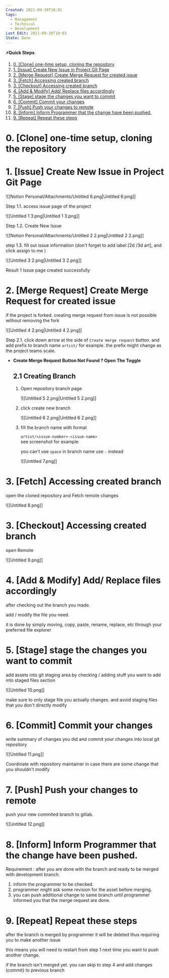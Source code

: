 ```yaml
---
Created: 2021-09-30T10:01
tags:
  - Management
  - Technical
  - Development
Last Edit: 2021-09-30T10:03
State: Done
---
```

**⚡Quick Steps**
1. [0. [Clone] one-time setup, cloning the repository](#0.%20%5BClone%5D%20one-time%20setup,%20cloning%20the%20repository)
1. [1. [Issue] Create New Issue in Project Git Page](#1.%20%5BIssue%5D%20Create%20New%20Issue%20in%20Project%20Git%20Page)
1. [2. [Merge Request] Create Merge Request for created issue](#2.%20%5BMerge%20Request%5D%20Create%20Merge%20Request%20for%20created%20issue)
1. [3. [Fetch] Accessing created branch](#3.%20%5BFetch%5D%20Accessing%20created%20branch)
1. [3. [Checkout] Accessing created branch](#3.%20%5BCheckout%5D%20Accessing%20created%20branch)
1. [4. [Add & Modify] Add/ Replace files accordingly](#4.%20%5BAdd%20&%20Modify%5D%20Add/%20Replace%20files%20accordingly)
1. [5. [Stage] stage the changes you want to commit](#5.%20%5BStage%5D%20stage%20the%20changes%20you%20want%20to%20commit)
1. [6. [Commit] Commit your changes](#6.%20%5BCommit%5D%20Commit%20your%20changes)
1. [7. [Push] Push your changes to remote](#7.%20%5BPush%5D%20Push%20your%20changes%20to%20remote)
1. [8. [Inform] Inform Programmer that the change have been pushed.](#8.%20%5BInform%5D%20Inform%20Programmer%20that%20the%20change%20have%20been%20pushed.)
1. [9. [Repeat] Repeat these steps](#9.%20%5BRepeat%5D%20Repeat%20these%20steps)

# 0. [Clone] one-time setup, cloning the repository

# 1. [Issue] Create New Issue in Project Git Page

![[Notion Personal/Attachments/Untitled 6.png|Untitled 6.png]]

Step 1.1. access issue page of the project

![[Untitled 1 3.png|Untitled 1 3.png]]

Step 1.2. Create New Issue

![[Notion Personal/Attachments/Untitled 2 2.png|Untitled 2 2.png]]

step 1.3. fill out issue information (don't forget to add label [2d /3d art], and click assign to me )

![[Untitled 3 2.png|Untitled 3 2.png]]

Result 1 Issue page created successfully

# 2. [Merge Request] Create Merge Request for created issue

if the project is forked. creating merge request from issue is not possible without removing the fork

![[Untitled 4 2.png|Untitled 4 2.png]]

Step 2.1. click down arrow at the side of `Create merge request` button. and add prefix to branch name `artist/` for example. the prefix might change as the project teams scale.

- **Create Merge Request Button Not Found ? Open The Toggle**
    
    ## 2.1 Creating Branch
    
    1. Open repository branch page
        
        ![[Untitled 5 2.png|Untitled 5 2.png]]
        
    2. click create new branch
        
        ![[Untitled 6 2.png|Untitled 6 2.png]]
        
    3. fill the branch name with format  
          
        `artist/<issue-number>-<issue-name>`  
        see screenshot for example  
        
        you can't use `space` in branch name use `-` instead
        
        ![[Untitled 7.png]]
        

# 3. [Fetch] Accessing created branch

open the cloned repository and Fetch remote changes

![[Untitled 8.png]]

# 3. [Checkout] Accessing created branch

open Remote

![[Untitled 9.png]]

# 4. [Add & Modify] Add/ Replace files accordingly

after checking out the branch you made.

add / modify the file you need.

it is done by simply moving, copy, paste, rename, replace, etc through your preferred file explorer

# 5. [Stage] stage the changes you want to commit

add assets into git staging area by checking / adding stuff you want to add into staged files section

![[Untitled 10.png]]

make sure to only stage file you actually changes. and avoid staging files that you don't directly modify

# 6. [Commit] Commit your changes

write summary of changes you did and commit your changes into local git repository

![[Untitled 11.png]]

Coordinate with repository maintainer in case there are some change that you shouldn't modify

# 7. [Push] Push your changes to remote

push your new commited branch to gitlab.

![[Untitled 12.png]]

# 8. [Inform] Inform Programmer that the change have been pushed.

Requirement : after you are done with the branch and ready to be merged with development branch.

1. inform the programmer to be checked.
2. programmer might ask some revision for the asset before merging.
3. you can push additional change to same branch until programmer informed you that the merge request are done.

# 9. [Repeat] Repeat these steps

after the branch is merged by programmer it will be deleted thus requiring you to make another issue

this means you will need to restart from step 1 next time you want to push another change.

if the branch isn't merged yet. you can skip to step 4 and add changes (commit) to previous branch